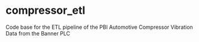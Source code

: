 # compressor_etl
Code base for the ETL pipeline of the PBI Automotive Compressor Vibration Data from the Banner PLC
